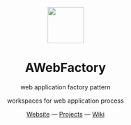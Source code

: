 <p align="center">
<img src="https://awebfactory.com/wp-content/uploads/2021/04/cropped-logo.png" height="83">
</p>

<h1 align="center">
AWebFactory
</h1>

<p align="center">
web application factory pattern
<p>
<p align="center">
workspaces for web application process
<p>

<div align="center">
  <a href="https://awebfactory.com">Website</a> —
  <a href="https://github.com/orgs/awebfactory/projects">Projects</a> —
  <a href="https://github.com/awebfactory/.github/wiki">Wiki</a>
</div>
<!--
<h3 align="center">
<a href="#"><i>CTA</i></a>
</h3>
-->

